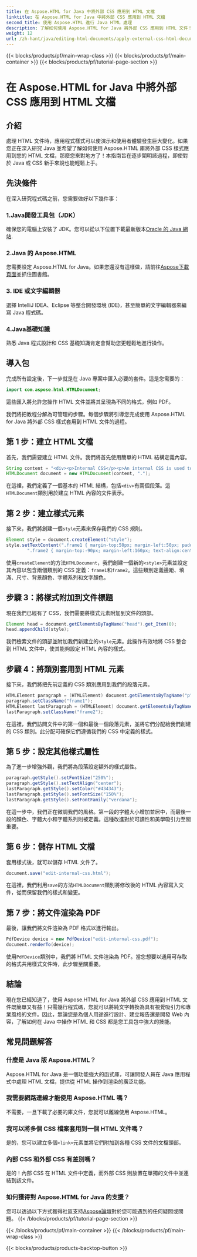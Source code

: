 ```yaml
---
title: 在 Aspose.HTML for Java 中將外部 CSS 應用到 HTML 文檔
linktitle: 在 Aspose.HTML for Java 中將外部 CSS 應用到 HTML 文檔
second_title: 使用 Aspose.HTML 進行 Java HTML 處理
description: 了解如何使用 Aspose.HTML for Java 將外部 CSS 應用到 HTML 文件！請按照此逐步指南獲取完整的教程。
weight: 12
url: /zh-hant/java/editing-html-documents/apply-external-css-html-documents/
---
```


{{< blocks/products/pf/main-wrap-class >}}
{{< blocks/products/pf/main-container >}}
{{< blocks/products/pf/tutorial-page-section >}}

# 在 Aspose.HTML for Java 中將外部 CSS 應用到 HTML 文檔

## 介紹
處理 HTML 文件時，應用程式樣式可以使演示和使用者體驗發生巨大變化。如果您正在深入研究 Java 並希望了解如何使用 Aspose.HTML 庫將外部 CSS 樣式應用到您的 HTML 文檔，那麼您來對地方了！本指南旨在逐步闡明該過程，即使對於 Java 或 CSS 新手來說也能輕鬆上手。
## 先決條件
在深入研究程式碼之前，您需要做好以下幾件事：
### 1.Java開發工具包（JDK）
確保您的電腦上安裝了 JDK。您可以從以下位置下載最新版本[Oracle 的 Java 網站](https://www.oracle.com/java/technologies/javase-downloads.html).
### 2.Java 的 Aspose.HTML
您需要設定 Aspose.HTML for Java。如果您還沒有這樣做，請前往[Aspose下載頁面](https://releases.aspose.com/html/java/)並抓住圖書館。
### 3. IDE 或文字編輯器
選擇 IntelliJ IDEA、Eclipse 等整合開發環境 (IDE)，甚至簡單的文字編輯器來編寫 Java 程式碼。
### 4.Java基礎知識
熟悉 Java 程式設計和 CSS 基礎知識肯定會幫助您更輕鬆地進行操作。
## 導入包
完成所有設定後，下一步就是在 Java 專案中匯入必要的套件。這是您需要的：
```java
import com.aspose.html.HTMLDocument;
```
這些匯入將允許您操作 HTML 文件並將其呈現為不同的格式，例如 PDF。

我們將把教程分解為可管理的步驟。每個步驟將引導您完成使用 Aspose.HTML for Java 將外部 CSS 樣式套用到 HTML 文件的過程。
## 第 1 步：建立 HTML 文檔
首先，我們需要建立 HTML 文件。我們將首先使用簡單的 HTML 結構定義內容。
```java
String content = "<div><p>Internal CSS</p><p>An internal CSS is used to define a style for a single HTML page</p></div>";
HTMLDocument document = new HTMLDocument(content, ".");
```

在這裡，我們定義了一個基本的 HTML 結構，包括`<div>`有兩個段落。這`HTMLDocument`類別用於建立 HTML 內容的文件表示。
## 第 2 步：建立樣式元素
接下來，我們將創建一個`style`元素來保存我們的 CSS 規則。
```java
Element style = document.createElement("style");
style.setTextContent(".frame1 { margin-top:50px; margin-left:50px; padding:20px; width:360px; height:90px; background-color:#a52a2a; font-family:verdana; color:#FFF5EE;} \n" +
        ".frame2 { margin-top:-90px; margin-left:160px; text-align:center; padding:20px; width:360px; height:100px; background-color:#ADD8E6;}");
```

使用`createElement`的方法`HTMLDocument`，我們創建一個新的`<style>`元素並設定其內容以包含兩個類別的 CSS 定義：`frame1`和`frame2`。這些類別定義邊距、填滿、尺寸、背景顏色、字體系列和文字顏色。
## 步驟 3：將樣式附加到文件標題
現在我們已經有了 CSS，我們需要將樣式元素附加到文件的頭部。
```java
Element head = document.getElementsByTagName("head").get_Item(0);
head.appendChild(style);
```

我們檢索文件的頭部並附加我們新建立的`style`元素。此操作有效地將 CSS 整合到 HTML 文件中，使其能夠設定 HTML 內容的樣式。
## 步驟 4：將類別套用到 HTML 元素
接下來，我們將把先前定義的 CSS 類別應用到我們的段落元素。
```java
HTMLElement paragraph = (HTMLElement) document.getElementsByTagName("p").get_Item(0);
paragraph.setClassName("frame1");
HTMLElement lastParagraph = (HTMLElement) document.getElementsByTagName("p").get_Item(document.getElementsByTagName("p").getLength() - 1);
lastParagraph.setClassName("frame2");
```

在這裡，我們訪問文件中的第一個和最後一個段落元素，並將它們分配給我們創建的 CSS 類別。此分配可確保它們遵循我們的 CSS 中定義的樣式。
## 第 5 步：設定其他樣式屬性
為了進一步增強外觀，我們將為段落設定額外的樣式屬性。
```java
paragraph.getStyle().setFontSize("250%");
paragraph.getStyle().setTextAlign("center");
lastParagraph.getStyle().setColor("#434343");
lastParagraph.getStyle().setFontSize("150%");
lastParagraph.getStyle().setFontFamily("verdana");
```

在這一步中，我們正在微調我們的風格。第一段的字體大小增加並居中，而最後一段的顏色、字體大小和字體系列則被定義。這種改進對於可讀性和美學吸引力至關重要。
## 第 6 步：儲存 HTML 文檔
套用樣式後，就可以儲存 HTML 文件了。
```java
document.save("edit-internal-css.html");
```

在這裡，我們利用`save`的方法`HTMLDocument`類別將修改後的 HTML 內容寫入文件，從而保留我們的樣式和變更。
## 第 7 步：將文件渲染為 PDF
最後，讓我們將文件渲染為 PDF 格式以進行輸出。
```java
PdfDevice device = new PdfDevice("edit-internal-css.pdf");
document.renderTo(device);
```

使用`PdfDevice`類別中，我們將 HTML 文件渲染為 PDF。當您想要以通用可存取的格式共用樣式文件時，此步驟至關重要。
## 結論
現在您已經知道了，使用 Aspose.HTML for Java 將外部 CSS 應用到 HTML 文件既簡單又有益！只需幾行程式碼，您就可以將純文字轉換為具有視覺吸引力和專業風格的文件。因此，無論您是為個人用途進行設計、建立報告還是開發 Web 內容，了解如何在 Java 中操作 HTML 和 CSS 都是您工具包中強大的技能。
## 常見問題解答
### 什麼是 Java 版 Aspose.HTML？
Aspose.HTML for Java 是一個功能強大的函式庫，可讓開發人員在 Java 應用程式中處理 HTML 文檔，提供從 HTML 操作到渲染的廣泛功能。
### 我需要網路連線才能使用 Aspose.HTML 嗎？
不需要，一旦下載了必要的庫文件，您就可以離線使用 Aspose.HTML。
### 我可以將多個 CSS 檔案套用到一個 HTML 文件嗎？
是的，您可以建立多個`<link>`元素並將它們附加到各種 CSS 文件的文檔頭部。
### 內部 CSS 和外部 CSS 有差別嗎？
是的！內部 CSS 在 HTML 文件中定義，而外部 CSS 則放置在單獨的文件中並連結到該文件。
### 如何獲得對 Aspose.HTML for Java 的支援？
您可以透過以下方式獲得社區支持[Aspose論壇](https://forum.aspose.com/c/html/29)對於您可能遇到的任何疑問或問題。
{{< /blocks/products/pf/tutorial-page-section >}}

{{< /blocks/products/pf/main-container >}}
{{< /blocks/products/pf/main-wrap-class >}}

{{< blocks/products/products-backtop-button >}}
